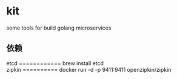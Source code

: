 # kit

some tools for build golang microservices

## 依赖

etcd ============ brew install etcd<br/>
zipkin ========== docker run -d -p 9411:9411 openzipkin/zipkin

